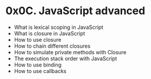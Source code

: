# 0x0C. JavaScript advanced

<ul>
<li>What is lexical scoping in JavaScript</li>
<li>What is closure in JavaScript</li>
<li>How to use closure</li>
<li>How to chain different closures</li>
<li>How to simulate private methods with Closure</li>
<li>The execution stack order with JavaScript</li>
<li>How to use binding</li>
<li>How to use callbacks</li>
</ul>
